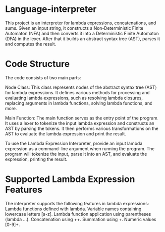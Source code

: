 # Language-interpreter
This project is an interpreter for lambda expressions, concatenations, and sums. Given an input string, it constructs a Non-Deterministic Finite Automaton (NFA) and then converts it into a Deterministic Finite Automaton (DFA) in the lexer. After that it builds an abstract syntax tree (AST), parses it and computes the result.

# Code Structure
The code consists of two main parts:

Node Class: This class represents nodes of the abstract syntax tree (AST) for lambda expressions. It defines various methods for processing and evaluating lambda expressions, such as resolving lambda closures, replacing arguments in lambda functions, solving lambda functions, and more.

Main Function: The main function serves as the entry point of the program. It uses a lexer to tokenize the input lambda expression and constructs an AST by parsing the tokens. It then performs various transformations on the AST to evaluate the lambda expression and print the result.

To use the Lambda Expression Interpreter, provide an input lambda expression as a command-line argument when running the program. The program will tokenize the input, parse it into an AST, and evaluate the expression, printing the result.

# Supported Lambda Expression Features
The interpreter supports the following features in lambda expressions: Lambda functions defined with lambda. Variable names containing lowercase letters [a-z]. Lambda function application using parentheses (lambda ...). Concatenation using ++. Summation using +. Numeric values [0-9]+.
